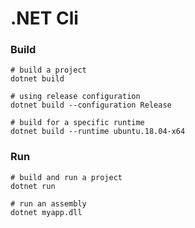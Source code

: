 # .NET Cli

### Build

    # build a project
    dotnet build
    
    # using release configuration
    dotnet build --configuration Release
    
    # build for a specific runtime
    dotnet build --runtime ubuntu.18.04-x64
    
### Run

    # build and run a project
    dotnet run 

    # run an assembly
    dotnet myapp.dll

